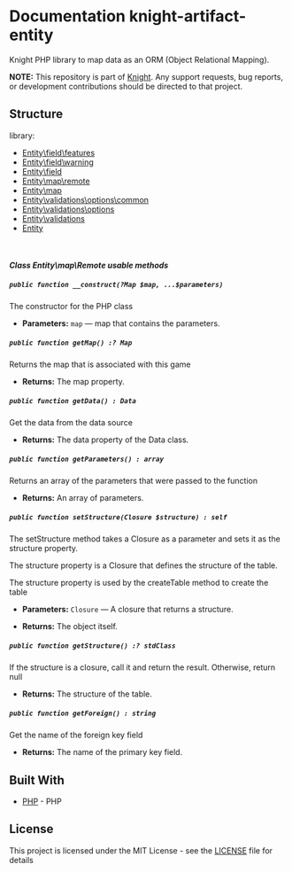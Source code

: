# Documentation knight-artifact-entity

Knight PHP library to map data as an ORM (Object Relational Mapping).

**NOTE:** This repository is part of [Knight](https://github.com/energia-source/knight). Any
support requests, bug reports, or development contributions should be directed to
that project.

## Structure

library:
- [Entity\field\features](https://github.com/energia-source/knight-artifact-entity/tree/main/lib/field/features)
- [Entity\field\warning](https://github.com/energia-source/knight-artifact-entity/tree/main/lib/field/warning)
- [Entity\field](https://github.com/energia-source/knight-artifact-entity/tree/main/lib/field)
- [Entity\map\remote](https://github.com/energia-source/knight-artifact-entity/tree/main/lib/map/remote)
- [Entity\map](https://github.com/energia-source/knight-artifact-entity/tree/main/lib/map)
- [Entity\validations\options\common](https://github.com/energia-source/knight-artifact-entity/tree/main/lib/options/common)
- [Entity\validations\options](https://github.com/energia-source/knight-artifact-entity/tree/main/lib/options)
- [Entity\validations](https://github.com/energia-source/knight-artifact-entity/tree/main/lib/validations)
- [Entity](https://github.com/energia-source/knight-knight-artifact-entity/blob/main/lib)

<br>

#### ***Class Entity\map\Remote usable methods***

##### `public function __construct(?Map $map, ...$parameters)`

The constructor for the PHP class

 * **Parameters:** `map` — map that contains the parameters.

##### `public function getMap() :? Map`

Returns the map that is associated with this game

 * **Returns:** The map property.

##### `public function getData() : Data`

Get the data from the data source

 * **Returns:** The data property of the Data class.

##### `public function getParameters() : array`

Returns an array of the parameters that were passed to the function

 * **Returns:** An array of parameters.

##### `public function setStructure(Closure $structure) : self`

The setStructure method takes a Closure as a parameter and sets it as the structure property.

The structure property is a Closure that defines the structure of the table.

The structure property is used by the createTable method to create the table

 * **Parameters:** `Closure` — A closure that returns a structure.

 * **Returns:** The object itself.

##### `public function getStructure() :? stdClass`

If the structure is a closure, call it and return the result. Otherwise, return null

 * **Returns:** The structure of the table.

##### `public function getForeign() : string`

Get the name of the foreign key field

 * **Returns:** The name of the primary key field.
 
## Built With

* [PHP](https://www.php.net/) - PHP

## License

This project is licensed under the MIT License - see the [LICENSE](LICENSE) file for details
